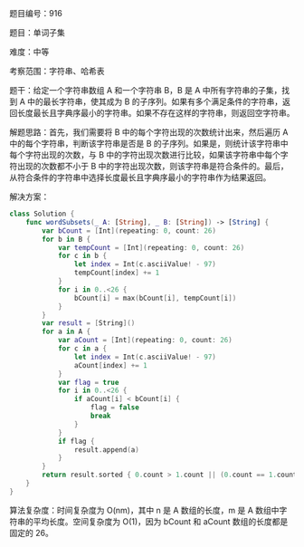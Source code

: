 题目编号：916

题目：单词子集

难度：中等

考察范围：字符串、哈希表

题干：给定一个字符串数组 A 和一个字符串 B，B 是 A 中所有字符串的子集，找到 A 中的最长字符串，使其成为 B 的子序列。如果有多个满足条件的字符串，返回长度最长且字典序最小的字符串。如果不存在这样的字符串，则返回空字符串。

解题思路：首先，我们需要将 B 中的每个字符出现的次数统计出来，然后遍历 A 中的每个字符串，判断该字符串是否是 B 的子序列。如果是，则统计该字符串中每个字符出现的次数，与 B 中的字符出现次数进行比较，如果该字符串中每个字符出现的次数都不小于 B 中的字符出现次数，则该字符串是符合条件的。最后，从符合条件的字符串中选择长度最长且字典序最小的字符串作为结果返回。

解决方案：

```swift
class Solution {
    func wordSubsets(_ A: [String], _ B: [String]) -> [String] {
        var bCount = [Int](repeating: 0, count: 26)
        for b in B {
            var tempCount = [Int](repeating: 0, count: 26)
            for c in b {
                let index = Int(c.asciiValue! - 97)
                tempCount[index] += 1
            }
            for i in 0..<26 {
                bCount[i] = max(bCount[i], tempCount[i])
            }
        }
        var result = [String]()
        for a in A {
            var aCount = [Int](repeating: 0, count: 26)
            for c in a {
                let index = Int(c.asciiValue! - 97)
                aCount[index] += 1
            }
            var flag = true
            for i in 0..<26 {
                if aCount[i] < bCount[i] {
                    flag = false
                    break
                }
            }
            if flag {
                result.append(a)
            }
        }
        return result.sorted { 0.count > 1.count || (0.count == 1.count && 0 < 1) }
    }
}
```

算法复杂度：时间复杂度为 O(nm)，其中 n 是 A 数组的长度，m 是 A 数组中字符串的平均长度。空间复杂度为 O(1)，因为 bCount 和 aCount 数组的长度都是固定的 26。